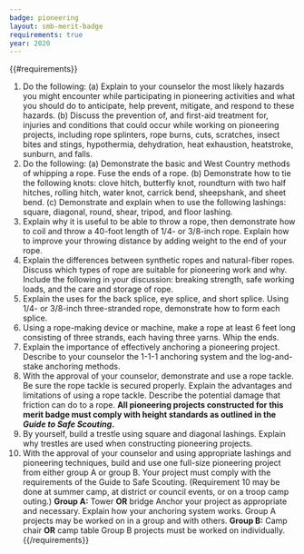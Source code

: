 ```yaml
---
badge: pioneering
layout: smb-merit-badge
requirements: true
year: 2020
---
```


{{#requirements}}
1. Do the following:
    (a) Explain to your counselor the most likely hazards you might encounter while participating in pioneering activities and what you should do to anticipate, help prevent, mitigate, and respond to these hazards.
    (b) Discuss the prevention of, and first-aid treatment for, injuries and conditions that could occur while working on pioneering projects, including rope splinters, rope burns, cuts, scratches, insect bites and stings, hypothermia, dehydration, heat exhaustion, heatstroke, sunburn, and falls.
2. Do the following:
    (a) Demonstrate the basic and West Country methods of whipping a rope. Fuse the ends of a rope.
    (b) Demonstrate how to tie the following knots: clove hitch, butterfly knot, roundturn with two half hitches, rolling hitch, water knot, carrick bend, sheepshank, and sheet bend.
    (c) Demonstrate and explain when to use the following lashings: square, diagonal, round, shear, tripod, and floor lashing.
3. Explain why it is useful to be able to throw a rope, then demonstrate how to coil and throw a 40-foot length of 1/4- or 3/8-inch rope. Explain how to improve your throwing distance by adding weight to the end of your rope.
4. Explain the differences between synthetic ropes and natural-fiber ropes. Discuss which types of rope are suitable for pioneering work and why. Include the following in your discussion: breaking strength, safe working loads, and the care and storage of rope.
5. Explain the uses for the back splice, eye splice, and short splice. Using 1/4- or 3/8-inch three-stranded rope, demonstrate how to form each splice.
6. Using a rope-making device or machine, make a rope at least 6 feet long consisting of three strands, each having three yarns. Whip the ends.
7. Explain the importance of effectively anchoring a pioneering project. Describe to your counselor the 1-1-1 anchoring system and the log-and-stake anchoring methods.
8. With the approval of your counselor, demonstrate and use a rope tackle. Be sure the rope tackle is secured properly. Explain the advantages and limitations of using a rope tackle. Describe the potential damage that friction can do to a rope.
    **All pioneering projects constructed for this merit badge must comply with height standards as outlined in the *Guide to Safe Scouting*.**
9. By yourself, build a trestle using square and diagonal lashings. Explain why trestles are used when constructing pioneering projects.
10. With the approval of your counselor and using appropriate lashings and pioneering techniques, build and use one full-size pioneering project from either group A or group B. Your project must comply with the requirements of the Guide to Safe Scouting. (Requirement 10 may be done at summer camp, at district or council events, or on a troop camp outing.)
    **Group A:** Tower **OR** bridge
    Anchor your project as appropriate and necessary. Explain how your anchoring system works. Group A projects may be worked on in a group and with others.
    **Group B:** Camp chair **OR** camp table
    Group B projects must be worked on individually.
{{/requirements}}
